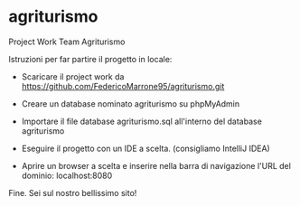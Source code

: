 # agriturismo
 Project Work Team Agriturismo

Istruzioni per far partire il progetto in locale:

* Scaricare il project work da https://github.com/FedericoMarrone95/agriturismo.git

* Creare un database nominato agriturismo su phpMyAdmin

* Importare il file database agriturismo.sql all'interno del database agriturismo

* Eseguire il progetto con un IDE a scelta. (consigliamo IntelliJ IDEA)

* Aprire un browser a scelta e inserire nella barra di navigazione l'URL del dominio:
  localhost:8080

Fine. Sei sul nostro bellissimo sito!